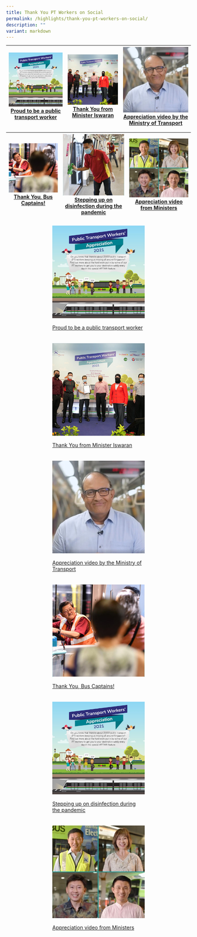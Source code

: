 ```yaml
---
title: Thank You PT Workers on Social
permalink: /highlights/thank-you-pt-workers-on-social/
description: ""
variant: markdown
---
```

| ![](/images/ptwa-social_proudtobept.png) [Proud to be a public transport worker](https://www.facebook.com/WeKeepYourWorldMoving/posts/186734610301279) | ![](/images/416x416-thank-you-from-minister-iswaran.jpg) [Thank You from Minister Iswaran](https://www.facebook.com/SIswaran/posts/311641814112214) | ![](/images/416x416-appreciation-from-ministry-of-transport.jpg) [Appreciation video by the Ministry of Transport](https://www.instagram.com/tv/CV7BhZGgrAV/?utm_source=ig_web_copy_link) |
| -------- | -------- | -------- |

| ![](/images/workers-on-social2.jpg) [Thank You, Bus Captains!](https://www.facebook.com/permalink.php?story_fbid=3550551868289430&amp;id=126446290700022)| ![](/images/workers-on-social1.jpg) [Stepping up on disinfection during the pandemic](https://www.facebook.com/permalink.php?story_fbid=3056651357679486&amp;id=126446290700022) | ![](/images/416x416-appreciation-video-from-ministers.jpg) [Appreciation video from Ministers](https://www.facebook.com/ongyekung/videos/365582244670921/) |
| -------- | -------- | -------- |
<div style="display: flex;
      flex-wrap: wrap;
      justify-content: center;">
<div style="float: left;
      width: 50%;
      padding: 10px;">
    <img style="width:100%" alt="Image 1" src="/images/ptwa-social_proudtobept.png">
    <p><a href="https://www.facebook.com/WeKeepYourWorldMoving/posts/186734610301279">Proud to be a public transport worker</a></p>
  </div>
  <div style="float: left;
      width: 50%;
      padding: 10px;">
    <img style="width:100%" alt="Image 2" src="/images/416x416-thank-you-from-minister-iswaran.jpg">
    <p><a href="https://www.facebook.com/SIswaran/posts/311641814112214">Thank You from Minister Iswaran</a></p>
  </div>
	</div>
	<div style="display: flex;
      flex-wrap: wrap;
      justify-content: center;">
	<div style="float: left;
      width: 50%;
      padding: 10px;">
    <img style="width:100%" alt="Image 1" src="/images/416x416-appreciation-from-ministry-of-transport.jpg">
    <p><a href="https://www.instagram.com/tv/CV7BhZGgrAV/?utm_source=ig_web_copy_link">Appreciation video by the Ministry of Transport</a></p>
  </div>
  <div style="float: left;
      width: 50%;
      padding: 10px;">
    <img style="width:100%" alt="Image 2" src="/images/workers-on-social2.jpg">
    <p><a href="https://www.facebook.com/permalink.php?story_fbid=3550551868289430&amp;id=126446290700022">Thank You, Bus Captains!</a></p>
  </div>
		</div>
		<div style="display: flex;
      flex-wrap: wrap;
      justify-content: center;">
	<div style="float: left;
      width: 50%;
      padding: 10px;">
    <img style="width:100%" alt="Image 1" src="/images/ptwa-social_proudtobept.png">
    <p><a href="https://www.facebook.com/permalink.php?story_fbid=3056651357679486&amp;id=126446290700022">Stepping up on disinfection during the pandemic</a></p>
  </div>
  <div style="float: left;
      width: 50%;
      padding: 10px;">
    <img style="width:100%" alt="Image 2" src="/images/416x416-appreciation-video-from-ministers.jpg">
    <p><a href="https://www.facebook.com/ongyekung/videos/365582244670921/">Appreciation video from Ministers</a></p>
  </div>
		</div>